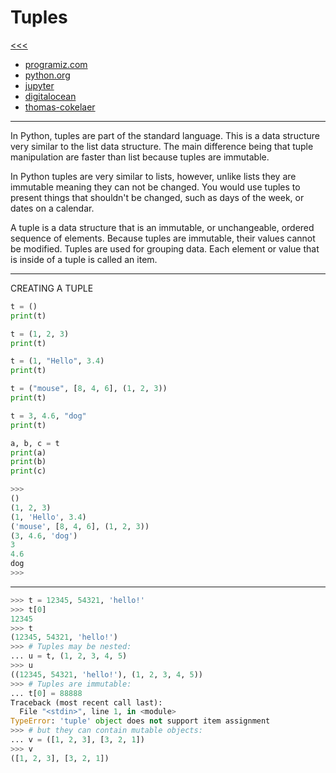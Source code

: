 
Tuples
======

[<<<](https://github.com/ttltrk/PRG/blob/master/PY/DOC/OPYM/OPYM.MD)

* [programiz.com](https://www.programiz.com/python-programming/tuple)
* [python.org](https://docs.python.org/3/tutorial/datastructures.html#tuples-and-sequences)
* [jupyter](https://nbviewer.jupyter.org/github/jmportilla/Complete-Python-Bootcamp/blob/master/Tuples.ipynb)
* [digitalocean](https://www.digitalocean.com/community/tutorials/understanding-tuples-in-python-3)
* [thomas-cokelaer](http://thomas-cokelaer.info/tutorials/python/tuples.html)

---

In Python, tuples are part of the standard language. This is a data structure very similar to the list data structure. The main difference being that tuple manipulation are faster than list because tuples are immutable.

In Python tuples are very similar to lists, however, unlike lists they are immutable meaning they can not be changed. You would use tuples to present things that shouldn't be changed, such as days of the week, or dates on a calendar.

A tuple is a data structure that is an immutable, or unchangeable, ordered sequence of elements. Because tuples are immutable, their values cannot be modified.
Tuples are used for grouping data. Each element or value that is inside of a tuple is called an item.

---

CREATING A TUPLE

```python
t = ()
print(t)

t = (1, 2, 3)
print(t)

t = (1, "Hello", 3.4)
print(t)

t = ("mouse", [8, 4, 6], (1, 2, 3))
print(t)

t = 3, 4.6, "dog"
print(t)

a, b, c = t
print(a)
print(b)
print(c)

>>>
()
(1, 2, 3)
(1, 'Hello', 3.4)
('mouse', [8, 4, 6], (1, 2, 3))
(3, 4.6, 'dog')
3
4.6
dog
>>>
```

---

```python
>>> t = 12345, 54321, 'hello!'
>>> t[0]
12345
>>> t
(12345, 54321, 'hello!')
>>> # Tuples may be nested:
... u = t, (1, 2, 3, 4, 5)
>>> u
((12345, 54321, 'hello!'), (1, 2, 3, 4, 5))
>>> # Tuples are immutable:
... t[0] = 88888
Traceback (most recent call last):
  File "<stdin>", line 1, in <module>
TypeError: 'tuple' object does not support item assignment
>>> # but they can contain mutable objects:
... v = ([1, 2, 3], [3, 2, 1])
>>> v
([1, 2, 3], [3, 2, 1])
```

